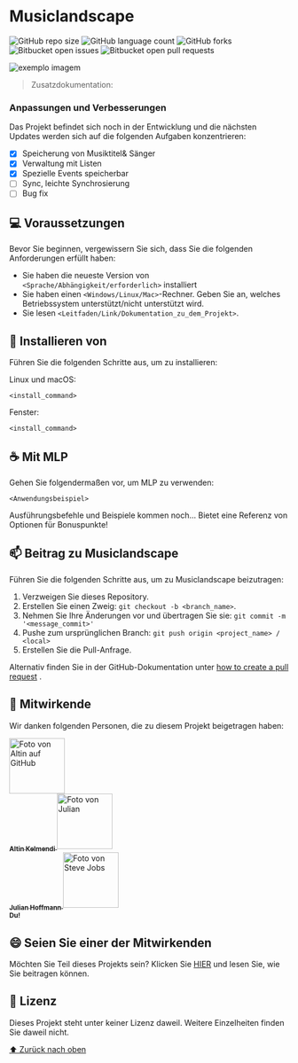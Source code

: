 # Musiclandscape

<!---Hier werden verschiedene Aktionen durchgeführt,wie:  Musiktitel, Sänger verwalten--->

![GitHub repo size](https://img.shields.io/github/repo-size/iuricode/README-template?style=for-the-badge)
![GitHub language count](https://img.shields.io/github/languages/count/iuricode/README-template?style=for-the-badge)
![GitHub forks](https://img.shields.io/github/forks/iuricode/README-template?style=for-the-badge)
![Bitbucket open issues](https://img.shields.io/bitbucket/issues/iuricode/README-template?style=for-the-badge)
![Bitbucket open pull requests](https://img.shields.io/bitbucket/pr-raw/iuricode/README-template?style=for-the-badge)

<img src="exemplo-image.png" alt="exemplo imagem">

> Zusatzdokumentation:

### Anpassungen und Verbesserungen

Das Projekt befindet sich noch in der Entwicklung und die nächsten Updates werden sich auf die folgenden Aufgaben konzentrieren:

- [x] Speicherung von Musiktitel& Sänger
- [x] Verwaltung mit Listen
- [x] Spezielle Events speicherbar
- [ ] Sync, leichte Synchrosierung
- [ ] Bug fix

## 💻 Voraussetzungen

Bevor Sie beginnen, vergewissern Sie sich, dass Sie die folgenden Anforderungen erfüllt haben:
<!-- Anforderungen --->
* Sie haben die neueste Version von `<Sprache/Abhängigkeit/erforderlich>` installiert
* Sie haben einen `<Windows/Linux/Mac>`-Rechner. Geben Sie an, welches Betriebssystem unterstützt/nicht unterstützt wird.
* Sie lesen `<Leitfaden/Link/Dokumentation_zu_dem_Projekt>`.

## 🚀 Installieren von <Projektname>

Führen Sie die folgenden Schritte aus, um <Projektname> zu installieren:

Linux und macOS:
```
<install_command>
```

Fenster:
```
<install_command>
```

## ☕ Mit MLP

Gehen Sie folgendermaßen vor, um MLP zu verwenden:

```
<Anwendungsbeispiel>
```

 Ausführungsbefehle und Beispiele kommen noch...  Bietet eine Referenz von Optionen für Bonuspunkte!

## 📫 Beitrag zu Musiclandscape

Führen Sie die folgenden Schritte aus, um zu Musiclandscape beizutragen:

1. Verzweigen Sie dieses Repository.
2. Erstellen Sie einen Zweig: `git checkout -b <branch_name>`.
3. Nehmen Sie Ihre Änderungen vor und übertragen Sie sie: `git commit -m '<message_commit>'`
4. Pushe zum ursprünglichen Branch: `git push origin <project_name> / <local>`
5. Erstellen Sie die Pull-Anfrage.

Alternativ finden Sie in der GitHub-Dokumentation unter [how to create a pull request](https://help.github.com/en/github/collaborating-with-issues-and-pull-requests/creating-a-pull-request ) .

## 🤝 Mitwirkende

Wir danken folgenden Personen, die zu diesem Projekt beigetragen haben:

<Tabelle>
  <tr>
    <td align="center">
      <a href="#">
        <img src="https://www.google.com/search?q=altin+kelmendi+foto&client=firefox-b-d&channel=crow5&sxsrf=ALiCzsbu-Ho95yYBZ3ICmma0UmG5DOAIYQ:1653937438627&source=lnms&tbm=isch&sa=X&ved=2ahUKEwidgIqM9Yf4AhWqS_EDHYgsDg0Q_AUoAXoECAEQAw&biw=1920&bih=1075&dpr=1#imgrc=xNG1ekF4xPX1JM" width="100px;" alt="Foto von Altin auf GitHub"/><br>
        <sub>
          <b>Altin Kelmendi</b>
        </sub>
      </a>
    </td>
    <td align="center">
      <a href="#">
        <img src="https://www.google.com/search?q=julian+hoffmann+willhaben&tbm=isch&ved=2ahUKEwi3zf-M9Yf4AhUKBRoKHUovBY4Q2-cCegQIABAA&oq=julian+hoffmann+willhaben&gs_lcp=CgNpbWcQAzoECCMQJzoLCAAQgAQQsQMQgwE6CAgAELEDEIMBOggIABCABBCxAzoFCAAQgAQ6BAgAEEM6BwgAELEDEEM6BAgAEAM6BggAEB4QCDoECAAQGDoGCAAQChAYOgQIABAeUPEGWLE6YKk8aAJwAHgAgAFeiAGJD5IBAjI4mAEAoAEBqgELZ3dzLXdpei1pbWfAAQE&sclient=img&ei=IBWVYre9IYqKaMrelPAI&bih=1075&biw=1920&client=firefox-b-d#imgrc=348iQifZZQK-FM" width="100px;" alt="Foto von Julian"/><br>
        <sub>
          <b>Julian Hoffmann</b>
        </sub>
      </a>
    </td>
    <td align="center">
      <a href="#">
        <img src="https://miro.medium.com/max/360/0*1SkS3mSorArvY9kS.jpg" width="100px;" alt="Foto von Steve Jobs"/><br>
        <sub>
          <b>Du!</b>
        </sub>
      </a>
    </td>
  </tr>
</table>


## 😄 Seien Sie einer der Mitwirkenden<br>

Möchten Sie Teil dieses Projekts sein? Klicken Sie [HIER](CONTRIBUTING.md) und lesen Sie, wie Sie beitragen können.

## 📝 Lizenz

Dieses Projekt steht unter keiner Lizenz daweil. Weitere Einzelheiten finden Sie daweil nicht.

[⬆ Zurück nach oben](#MusicLandScape)<br>